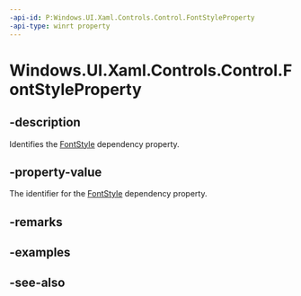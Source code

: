 ```yaml
---
-api-id: P:Windows.UI.Xaml.Controls.Control.FontStyleProperty
-api-type: winrt property
---
```


<!-- Property syntax
public Windows.UI.Xaml.DependencyProperty FontStyleProperty { get; }
-->

# Windows.UI.Xaml.Controls.Control.FontStyleProperty

## -description
Identifies the [FontStyle](control_fontstyle.md) dependency property.



## -property-value
The identifier for the [FontStyle](control_fontstyle.md) dependency property.

## -remarks

## -examples

## -see-also
